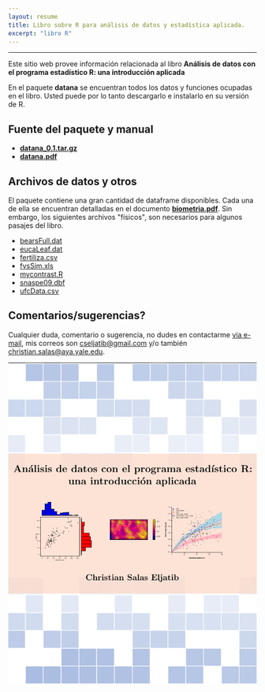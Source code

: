```yaml
---
layout: resume
title: Libro sobre R para análisis de datos y estadística aplicada.
excerpt: "libro R"
---
```


---
Este sitio web provee información relacionada al libro **Análisis de datos con el programa estadístico R: una introducción aplicada**

En el paquete **datana** se encuentran todos los datos y funciones ocupadas en el libro. Usted puede por lo tanto descargarlo e instalarlo en su versión de R.

## Fuente del paquete y manual
+ [**datana_0.1.tar.gz**](/libroR/datana_0.1.tar.gz)
+ [**datana.pdf**](/libroR/datana.pdf)



## Archivos de datos y otros
El paquete contiene una gran cantidad de dataframe disponibles. Cada una de ella se encuentran detalladas en el documento [**biometria.pdf**](/libroR/datana.pdf). Sin embargo, los siguientes archivos "físicos", son necesarios para algunos pasajes del libro.

+ [bearsFull.dat](/libroR/bearsFull.dat)
+ [eucaLeaf.dat](/libroR/eucaLeaf.dat)
+ [fertiliza.csv](/libroR/fertiliza.csv)
+ [fvsSim.xls](/libroR/fvsSim.xls)
+ [mycontrast.R](/libroR/mycontrast.R)
+ [snaspe09.dbf](/libroR/sanaspe09.dbf)
+ [ufcData.csv](/libroR/ufcData.csv)

## Comentarios/sugerencias?
Cualquier duda, comentario o sugerencia, no dudes en contactarme [vía e-mail](mailto:cseljatib@gmail.com), mis correos son cseljatib@gmail.com y/o también christian.salas@aya.yale.edu.

![](images/portadaLibro.png)

<!-- ### Footer
A book on the core graphics facilities of the R language and environment for statistical computing and graphics (Chapman & Hall/CRC, August 2005).
A link to the publisher's web page for the book.
A list of Errata.
PDF version of the preface, table of contents, and Chapters 1, 4, and 5.
R code for figures:
Last updated: August 2020 -->
